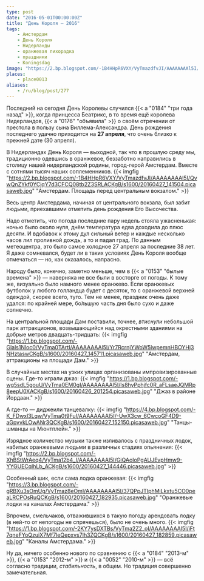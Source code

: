 ```yaml
---
type: post
date: "2016-05-01T00:00:00Z"
title: "День Короля — 2016"
tags:
    - Амстердам
    - День Короля
    - Нидерланды
    - оранжевая лихорадка
    - праздники
    - Koningsdag
image: "https://2.bp.blogspot.com/-1B4HHpR6VXY/VyTmazdfvJI/AAAAAAAAl5I/QvwQnZYkf0YCjqY7d3CFCQ08tb2Z3SRLACKgB/s1600/20160427_141504.picasaweb.jpg"
places:
    - place0013
aliases:
    - /ru/blog/post/277
---
```


Последний на сегодня День Королевы случился {{< a "0184" "три года назад" >}}, когда принцесса Беатрикс, в то время ещё королева Нидерландов, {{< a "0176" "объявила" >}} о своём отречении от престола в пользу сына Виллема-Александра. День рождения последнего удачно приходится на **27 апреля**, что очень близко к прежней дате (30 апреля).

<!--more-->

В Нидерландах День Короля — выходной, так что в прошлую среду мы, традиционно одевшись в оранжевое, беззаботно направились в столицу нашей нидерландской родины, город-герой Амстердам. Вместе с сотнями тысяч наших соплеменников.
{{< imgfig "https://2.bp.blogspot.com/-1B4HHpR6VXY/VyTmazdfvJI/AAAAAAAAl5I/QvwQnZYkf0YCjqY7d3CFCQ08tb2Z3SRLACKgB/s1600/20160427_141504.picasaweb.jpg" "Амстердам. Площадь перед центральным вокзалом." >}}

Весь центр Амстердама, начиная от центрального вокзала, был забит людьми, приехавшими отметить день рождения Его Высочества.

Надо отметить, что погода последние пару недель стояла ужасненькая: ночью было около нуля, днём температура едва доходила до плюс десяти. И вдобавок к этому дул сильный ветер и каждые несколько часов лил проливной дождь, а то и падал град. По данным метеоцентра, это было самое холодное 27 апреля за последние 38 лет. Я даже сомневался, будет ли в таких условиях День Короля вообще отмечаться — но, как оказалось, напрасно.

Народу было, конечно, заметно меньше, чем в {{< a "0153" "былые времена" >}} — наверняка не все были в восторге от погоды. К тому же, визуально было намного менее оранжево. Если оранжевых футболок у любого голландца будет с десяток, то с оранжевой верхней одеждой, скорее всего, туго. Тем не менее, праздник очень даже удался: по крайней мере, бо́льшую часть дня было сухо и даже солнечно.

На центральной площади Дам поставили, точнее, *втиснули* небольшой парк аттракционов, возвышающийся над окрестными зданиями на добрые метров двадцать-тридцать:
{{< imgfig "https://1.bp.blogspot.com/-Glals1Nloc0/VyTma0TArtI/AAAAAAAAl5I/Yr7RcrnjYWoW5lwpemnHBOYHj3NHztaswCKgB/s1600/20160427_145711.picasaweb.jpg" "Амстердам, аттракционы на площади Дам." >}}

В случайных местах на узких улицах организованы импровизированные сцены. Где-то играли джаз:
{{< imgfig "https://1.bp.blogspot.com/-wg5sdL5gouU/VyTma0EM0gI/AAAAAAAAl5I/ls8hyPphjfc0R_aFLsaeJQMRp8eepU0XACKgB/s1600/20160426_201254.picasaweb.jpg" "Джаз в районе Йордаан." >}}

А где-то — диджеили танцевалку:
{{< imgfig "https://4.bp.blogspot.com/-K_FDwxl3Lqw/VyTma0t9FuI/AAAAAAAAl5I/-UwX3cw_6CwcoGF4D9-aGpvvkLOwANr3QCKgB/s1600/20160427_152150.picasaweb.jpg" "Танцы-шманцы на Мюнтплейн." >}}

Изрядное количество музыки также изливалось с праздничных лодок, набитых оранжевыми людьми в различных стадиях опьянения:
{{< imgfig "https://2.bp.blogspot.com/-XhBStWrAeq4/VyTma12b4_I/AAAAAAAAl5I/GiQAoIoPgAUJEvpHmw9-YYGUECqlhLb_ACKgB/s1600/20160427_144446.picasaweb.jpg" >}}

Особенный шик, если сама лодка оранжевая:
{{< imgfig "https://3.bp.blogspot.com/-gRBXu3sOmUg/VyTmaz8eOmI/AAAAAAAAl5I/37QPpJTIphMiLkxtu5CO0peaLRCPOsRuQCKgB/s1600/20160427_182935.picasaweb.jpg" "Оранжевые лодки на каналах Амстердама." >}}

Впрочем, смельчаков, отважившихся в такую погоду арендовать лодку (в ней-то от непогоды не спрячешься), было не очень много.
{{< imgfig "https://1.bp.blogspot.com/-2KY7ysDXTBs/VyTma2Z2_oI/AAAAAAAAl5I/iFt7qneFYoQzuiX7Mf7leQepxvs7Ih3ZQCKgB/s1600/20160427_182859.picasaweb.jpg" "Каналы Амстердама." >}}

Ну да, ничего особенно нового по сравнению с {{< a "0184" "2013-м" >}}, {{< a "0153" "2012-м" >}} и {{< a "0052" "2010-м" >}} — всё согласно традиции, *стабильность*, в общем. Но традиция совершенно замечательная.
